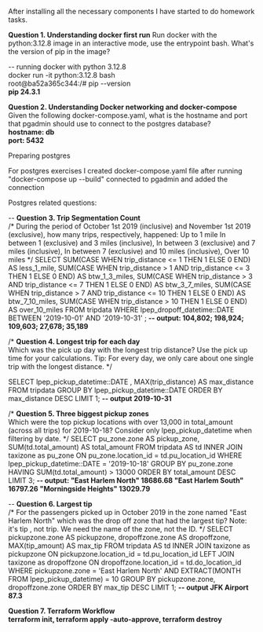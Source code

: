 After installing all the necessary components I have started to do homework tasks.

**Question 1. Understanding docker first run**
Run docker with the python:3.12.8 image in an interactive mode, use the entrypoint bash.
What's the version of pip in the image?

-- running docker with python 3.12.8 \
docker run -it python:3.12.8 bash \
root@ba52a365c344:/# pip --version \
**pip 24.3.1**

**Question 2. Understanding Docker networking and docker-compose**  \
Given the following docker-compose.yaml, what is the hostname and port that pgadmin should use to connect to the postgres database?  \
**hostname: db  \
port: 5432**  

Preparing postgres  

For postgres exercises I created docker-compose.yaml file
after running  "docker-compose up --build" connected to pgadmin and added the connection

Postgres related questions:

-- **Question 3. Trip Segmentation Count** \
/* During the period of October 1st 2019 (inclusive) and November 1st 2019 (exclusive), 
	how many trips, respectively, happened:
		Up to 1 mile
		In between 1 (exclusive) and 3 miles (inclusive),
		In between 3 (exclusive) and 7 miles (inclusive),
		In between 7 (exclusive) and 10 miles (inclusive),
		Over 10 miles */
SELECT
	SUM(CASE WHEN trip_distance <= 1 THEN 1 ELSE 0 END) AS less_1_mile,
	SUM(CASE WHEN trip_distance > 1 AND trip_distance <= 3 THEN 1 ELSE 0 END) AS btw_1_3_miles,
	SUM(CASE WHEN trip_distance > 3 AND trip_distance <= 7 THEN 1 ELSE 0 END) AS btw_3_7_miles,
	SUM(CASE WHEN trip_distance > 7 AND trip_distance <= 10 THEN 1 ELSE 0 END) AS btw_7_10_miles,
	SUM(CASE WHEN trip_distance > 10 THEN 1 ELSE 0 END) AS over_10_miles
FROM tripdata
WHERE lpep_dropoff_datetime::DATE BETWEEN '2019-10-01' AND '2019-10-31' ;
**-- output:   104,802; 198,924; 109,603; 27,678; 35,189**

/* **Question 4. Longest trip for each day** \
	Which was the pick up day with the longest trip distance? Use the pick up time for your calculations.
	Tip: For every day, we only care about one single trip with the longest distance. */

SELECT 	lpep_pickup_datetime::DATE ,
		MAX(trip_distance) AS max_distance 
FROM tripdata 
GROUP BY lpep_pickup_datetime::DATE 
ORDER BY max_distance DESC 
LIMIT 1; 
**-- output 2019-10-31**

/*	**Question 5. Three biggest pickup zones** \
	Which were the top pickup locations with over 13,000 in total_amount (across all trips) for 2019-10-18?
	Consider only lpep_pickup_datetime when filtering by date. */
SELECT 	pu_zone.zone AS pickup_zone,
		SUM(td.total_amount) AS total_amount
FROM tripdata AS td
	INNER JOIN taxizone as pu_zone
		ON pu_zone.location_id = td.pu_location_id 
WHERE lpep_pickup_datetime::DATE = '2019-10-18'
GROUP BY pu_zone.zone
HAVING SUM(td.total_amount) > 13000
ORDER BY total_amount DESC
LIMIT 3; 
**-- output:  "East Harlem North"	18686.68    "East Harlem South"	16797.26    "Morningside Heights" 13029.79**

-- **Question 6. Largest tip** \
/* For the passengers picked up in October 2019 in the zone named "East Harlem North" which was the drop off zone that had the largest tip?
Note: it's tip , not trip.
We need the name of the zone, not the ID. */
SELECT 	pickupzone.zone AS pickupzone,
		dropoffzone.zone AS dropoffzone,
		MAX(tip_amount) AS max_tip 
FROM tripdata AS td
	INNER JOIN taxizone as pickupzone
		ON pickupzone.location_id = td.pu_location_id 
	LEFT JOIN taxizone as dropoffzone 
		ON dropoffzone.location_id = td.do_location_id 
WHERE pickupzone.zone = 'East Harlem North'
		AND EXTRACT(MONTH FROM lpep_pickup_datetime) = 10
GROUP BY pickupzone.zone, dropoffzone.zone 
ORDER BY max_tip DESC 
LIMIT 1; 
**-- output JFK Airport 87.3**

**Question 7. Terraform Workflow** \
**terraform init, terraform apply -auto-approve, terraform destroy**
